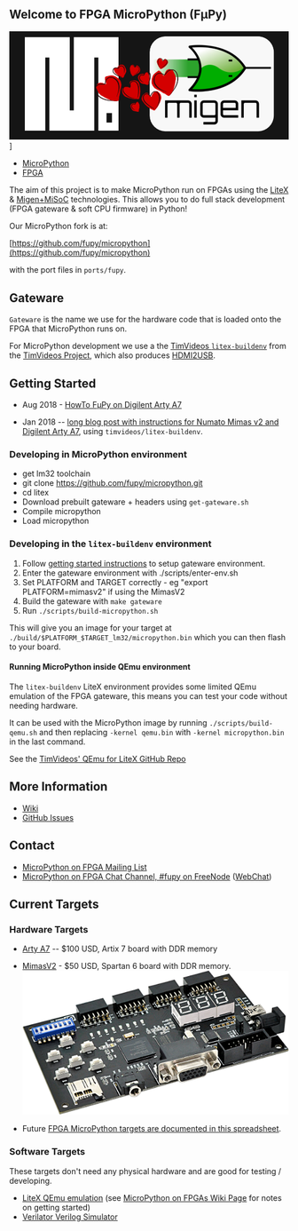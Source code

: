 ## Welcome to FPGA MicroPython (FμPy)

[![MicroPython and Migen, sitting in a tree!](img/micropython-migen-sitting-in-tree.png)](https://github.com/fupy)]

* [MicroPython](http://micropython.org/)
* [FPGA](https://en.wikipedia.org/wiki/Field-programmable_gate_array)

The aim of this project is to make MicroPython run on FPGAs using the [LiteX](https://github.com/enjoy-digital/litex) & [Migen+MiSoC](https://m-labs.hk/migen/index.html) technologies. This allows you to do full stack development (FPGA gateware & soft CPU firmware) in Python!

Our MicroPython fork is at:

[https://github.com/fupy/micropython](https://github.com/fupy/micropython)

with the port files in `ports/fupy`.

## Gateware

`Gateware` is the name we use for the hardware code that is loaded onto the FPGA that MicroPython runs on.

For MicroPython development we use a the [TimVideos
`litex-buildenv`](https://github.com/timvideos/litex-buildenv/) from the
[TimVideos Project](https://code.timvideos.us/home/), which also produces
[HDMI2USB](https://hdmi2usb.tv/).

## Getting Started

 * Aug 2018 - [HowTo FμPy on Digilent Arty A7](https://github.com/timvideos/litex-buildenv/wiki/HowTo-FuPy-on-a-Digilent-Arty-A7)

 * Jan 2018 -- [long blog post with instructions for Numato Mimas v2 and
   Digilent Arty A7](https://ewen.mcneill.gen.nz/blog/entry/2018-01-17-fupy-fpga-micropython-on-mimas-v2-and-arty-a7/),
   using `timvideos/litex-buildenv`.


### Developing in MicroPython environment

 * get lm32 toolchain
 * git clone https://github.com/fupy/micropython.git
 * cd litex
 * Download prebuilt gateware + headers using `get-gateware.sh`
 * Compile micropython
 * Load micropython

### Developing in the `litex-buildenv` environment

 1. Follow [getting started instructions](https://github.com/fupy/upy-fpga-litex-gateware/blob/master/getting-started.md) to setup gateware environment.
 2. Enter the gateware environment with ./scripts/enter-env.sh
 3. Set PLATFORM and TARGET correctly - eg
    "export PLATFORM=mimasv2" if using the MimasV2
 4. Build the gateware with `make gateware`
 5. Run `./scripts/build-micropython.sh`

This will give you an image for your target at `./build/$PLATFORM_$TARGET_lm32/micropython.bin` which you can then flash to your board.

#### Running MicroPython inside QEmu environment

The `litex-buildenv` LiteX environment provides some limited QEmu emulation of the FPGA gateware, this means you can test your code without needing hardware.

It can be used with the MicroPython image by running `./scripts/build-qemu.sh` and then replacing `-kernel qemu.bin` with `-kernel micropython.bin` in the last command.

See the [TimVideos' QEmu for LiteX GitHub Repo](https://github.com/timvideos/qemu-litex/blob/master/README.md)

## More Information

 * [Wiki](https://github.com/fupy/issues-wiki/wiki)
 * [GitHub Issues](https://github.com/fupy/issues-wiki/issues)

## Contact

 * [MicroPython on FPGA Mailing List](https://groups.google.com/forum/#!forum/fupy/join)
 * [MicroPython on FPGA Chat Channel, #fupy on FreeNode](irc://irc.freenode.net/#fupy) ([WebChat](https://webchat.freenode.net/?channels=#fupy))

## Current Targets

### Hardware Targets

 * [Arty A7](https://store.digilentinc.com/arty-a7-artix-7-fpga-development-board-for-makers-and-hobbyists/) -- $100 USD, Artix 7 board with DDR memory

 * [MimasV2](http://numato.com/mimas-v2-spartan-6-fpga-development-board-with-ddr-sdram/) - $50 USD, Spartan 6 board with DDR memory.<br>![Mimas V2 Image](img/mimasv2.png)

 * Future [FPGA MicroPython targets are documented in this spreadsheet](https://docs.google.com/spreadsheets/d/1XTHfdYXuvwoYdPXm4M6qDA0D2fZCPy220-9q6qZpTw4/edit#gid=0).
 
### Software Targets

These targets don't need any physical hardware and are good for testing / developing.

 * [LiteX QEmu emulation](https://github.com/shenki/qemu-litex) (see [MicroPython on FPGAs Wiki Page](https://github.com/shenki/micropython/wiki/Micropython-on-FPGAs) for notes on getting started)
 * [Verilator Verilog Simulator](https://www.veripool.org/wiki/verilator)
